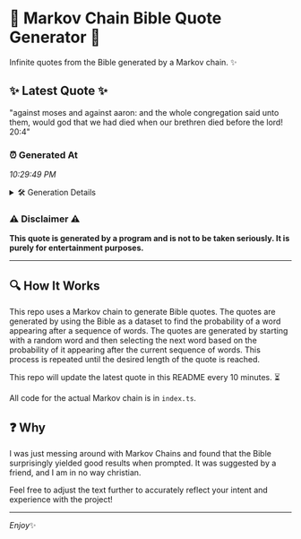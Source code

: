 # 📖 Markov Chain Bible Quote Generator 📖

Infinite quotes from the Bible generated by a Markov chain. ✨

## ✨ Latest Quote ✨
"against moses and against aaron: and the whole congregation said unto them, would god that we had died when our brethren died before the lord! 20:4"

### ⏰ Generated At
*10:29:49 PM*

<details>
    <summary>🛠️ Generation Details</summary>
    <p>
        <strong>🌱 Seed:</strong> against<br>
        <strong>🔄 Iterations:</strong> 25<br>
        <strong>📜 Context History:</strong><br>[ against ]: moses<br>[ against, moses ]: and<br>[ against, moses, and ]: against<br>[ against, moses, and, against ]: aaron:<br>[ against, moses, and, against, aaron: ]: and<br>[ against, moses, and, against, aaron:, and ]: the<br>[ moses, and, against, aaron:, and, the ]: whole<br>[ and, against, aaron:, and, the, whole ]: congregation<br>[ against, aaron:, and, the, whole, congregation ]: said<br>[ aaron:, and, the, whole, congregation, said ]: unto<br>[ and, the, whole, congregation, said, unto ]: them,<br>[ the, whole, congregation, said, unto, them, ]: would<br>[ whole, congregation, said, unto, them,, would ]: god<br>[ congregation, said, unto, them,, would, god ]: that<br>[ said, unto, them,, would, god, that ]: we<br>[ unto, them,, would, god, that, we ]: had<br>[ them,, would, god, that, we, had ]: died<br>[ would, god, that, we, had, died ]: when<br>[ god, that, we, had, died, when ]: our<br>[ that, we, had, died, when, our ]: brethren<br>[ we, had, died, when, our, brethren ]: died<br>[ had, died, when, our, brethren, died ]: before<br>[ died, when, our, brethren, died, before ]: the<br>[ when, our, brethren, died, before, the ]: lord!<br>[ our, brethren, died, before, the, lord! ]: 20:4<br>
    </p>
</details>

### ⚠️ Disclaimer ⚠️
**This quote is generated by a program and is not to be taken seriously. It is purely for entertainment purposes.**

---

## 🔍 How It Works

This repo uses a Markov chain to generate Bible quotes. The quotes are generated by using the Bible as a dataset to find the probability of a word appearing after a sequence of words. The quotes are generated by starting with a random word and then selecting the next word based on the probability of it appearing after the current sequence of words. This process is repeated until the desired length of the quote is reached.

This repo will update the latest quote in this README every 10 minutes. ⏳

All code for the actual Markov chain is in `index.ts`.

## ❓ Why

I was just messing around with Markov Chains and found that the Bible surprisingly yielded good results when prompted. 
It was suggested by a friend, and I am in no way christian.

Feel free to adjust the text further to accurately reflect your intent and experience with the project!

---

*Enjoy*✨
